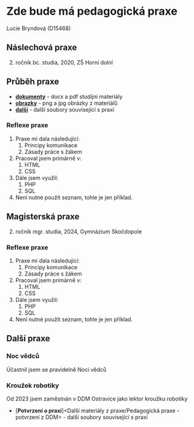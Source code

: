 
# Zde bude má pedagogická praxe

Lucie Bryndová (D15468)

## Náslechová praxe

2. ročník bc. studia, 2020, ZŠ Horní dolní

## Průběh praxe

- [**dokumenty**](dokumenty) - docx a pdf studijní materiály
- [**obrazky**](obrazky) - png a jpg obrázky z materiálů
- [**další**](priklady) - další soubory související s praxí

### Reflexe praxe

1. Praxe mi dala následující:
   1. Principy komunikace
   1. Zásady práce s žákem
1. Pracoval jsem primárně v:
   1. HTML
   1. CSS
1. Dále jsem využil:
   1. PHP
   1. SQL
1. Není nutné použít seznam, tohle je jen příklad.

## Magisterská praxe

2. ročník mgr. studia, 2024, Gymnázium Skočdopole

### Reflexe praxe

1. Praxe mi dala následující:
   1. Principy komunikace
   1. Zásady práce s žákem
1. Pracoval jsem primárně v:
   1. HTML
   1. CSS
1. Dále jsem využil:
   1. PHP
   1. SQL
1. Není nutné použít seznam, tohle je jen příklad.

## Další praxe

### Noc vědců
Účastnil jsem se pravidelně Noci vědců

### Kroužek robotiky
Od 2023 jsem zaměstnán v DDM Ostravice jako lektor kroužku robotiky
- [**Potvrzení o praxi**]<Další materiály z praxe/Pedagogická praxe - potvrzení z DDM> - další soubory související s praxí